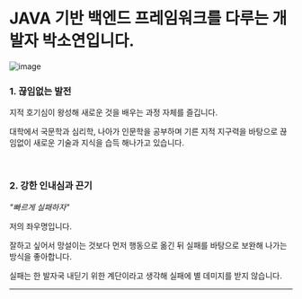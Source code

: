 # JAVA 기반 백엔드 프레임워크를 다루는 개발자 박소연입니다.


![image](https://user-images.githubusercontent.com/100174682/193553136-89a77703-b3f2-43d3-9da6-8d4b7bad74fa.png)



### 1. 끊임없는 발전

지적 호기심이 왕성해 새로운 것을 배우는 과정 자체를 즐깁니다.

대학에서 국문학과 심리학, 나아가 인문학을 공부하며 기른 지적 지구력을 바탕으로 끊임없이 새로운 기술과 지식을 습득 해나가고 있습니다.

&nbsp;

### 2. 강한 인내심과 끈기

*"빠르게 실패하자"*

저의 좌우명입니다.

잘하고 싶어서 망설이는 것보다 먼저 행동으로 옮긴 뒤 실패를 바탕으로 보완해 나가는 방식을 좋아합니다.

실패는 한 발자국 내딛기 위한 계단이라고 생각해 실패에 별 데미지를 받지 않습니다.


***
